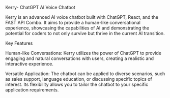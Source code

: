 Kerry- ChatGPT AI Voice Chatbot

Kerry is an advanced AI voice chatbot built with ChatGPT, React, and the FAST API Combo. It aims to provide a human-like conversational experience, showcasing the capabilities of AI and demonstrating the potential for coders to not only survive but thrive in the current AI transition.

Key Features

Human-like Conversations: Kerry utilizes the power of ChatGPT to provide engaging and natural conversations with users, creating a realistic and interactive experience.

Versatile Application: The chatbot can be applied to diverse scenarios, such as sales support, language education, or discussing specific topics of interest. Its flexibility allows you to tailor the chatbot to your specific application requirements.
